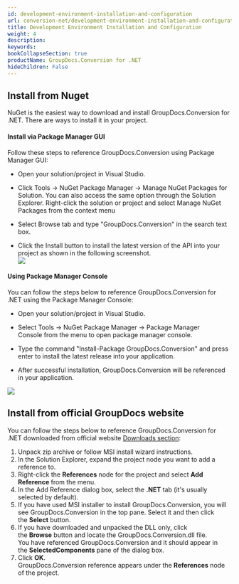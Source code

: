 ```yaml
---
id: development-environment-installation-and-configuration
url: conversion-net/development-environment-installation-and-configuration
title: Development Environment Installation and Configuration
weight: 4
description: 
keywords: 
bookCollapseSection: true
productName: GroupDocs.Conversion for .NET
hideChildren: False
---
```

  

## Install from Nuget

NuGet is the easiest way to download and install GroupDocs.Conversion for .NET. There are ways to install it in your project.

#### Install via Package Manager GUI

Follow these steps to reference GroupDocs.Conversion using Package Manager GUI:

*   Open your solution/project in Visual Studio.
    
*   Click Tools -> NuGet Package Manager -> Manage NuGet Packages for Solution. You can also access the same option through the Solution Explorer. Right-click the solution or project and select Manage NuGet Packages from the context menu
    
*   Select Browse tab and type "GroupDocs.Conversion" in the search text box.
    
*   Click the Install button to install the latest version of the API into your project as shown in the following screenshot.  
![](images/conversion-net/development-environment-installation-and-configuration_0.png)
    

#### Using Package Manager Console

You can follow the steps below to reference GroupDocs.Conversion for .NET using the Package Manager Console:

*   Open your solution/project in Visual Studio.
    
*   Select Tools -> NuGet Package Manager -> Package Manager Console from the menu to open package manager console.
    
*   Type the command "Install-Package GroupDocs.Conversion" and press enter to install the latest release into your application.
    
*   After successful installation, GroupDocs.Conversion will be referenced in your application.  
    
![](images/conversion-net/development-environment-installation-and-configuration_1.png)
    

## Install from official GroupDocs website

You can follow the steps below to reference GroupDocs.Conversion for .NET downloaded from official website [Downloads section](https://downloads.groupdocs.com/conversion/net):

1.  Unpack zip archive or follow MSI install wizard instructions.
2.  In the Solution Explorer, expand the project node you want to add a reference to.
3.  Right-click the **References** node for the project and select **Add Reference** from the menu.
4.  In the Add Reference dialog box, select the **.NET** tab (it's usually selected by default).
5.  If you have used MSI installer to install GroupDocs.Conversion, you will see GroupDocs.Conversion in the top pane. Select it and then click the **Select** button.
6.  If you have downloaded and unpacked the DLL only, click the **Browse** button and locate the GroupDocs.Conversion.dll file.   
    You have referenced GroupDocs.Conversion and it should appear in the **SelectedComponents** pane of the dialog box.
7.  Click **OK**.   
    GroupDocs.Conversion reference appears under the **References** node of the project.
